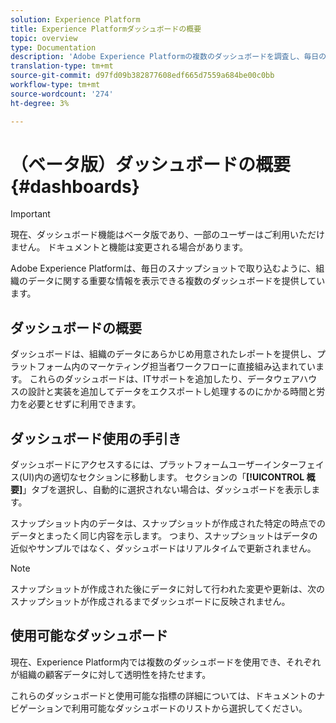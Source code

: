 ```yaml
---
solution: Experience Platform
title: Experience Platformダッシュボードの概要
topic: overview
type: Documentation
description: 'Adobe Experience Platformの複数のダッシュボードを調査し、毎日のスナップショットでキャプチャされた、組織のデータに関する重要な情報を表示します。 '
translation-type: tm+mt
source-git-commit: d97fd09b382877608edf665d7559a684be00c0bb
workflow-type: tm+mt
source-wordcount: '274'
ht-degree: 3%

---
```



# （ベータ版）ダッシュボードの概要{#dashboards}

>[!IMPORTANT]
>
>現在、ダッシュボード機能はベータ版であり、一部のユーザーはご利用いただけません。 ドキュメントと機能は変更される場合があります。

Adobe Experience Platformは、毎日のスナップショットで取り込むように、組織のデータに関する重要な情報を表示できる複数のダッシュボードを提供しています。

## ダッシュボードの概要

ダッシュボードは、組織のデータにあらかじめ用意されたレポートを提供し、プラットフォーム内のマーケティング担当者ワークフローに直接組み込まれています。 これらのダッシュボードは、ITサポートを追加したり、データウェアハウスの設計と実装を追加してデータをエクスポートし処理するのにかかる時間と労力を必要とせずに利用できます。

## ダッシュボード使用の手引き

ダッシュボードにアクセスするには、プラットフォームユーザーインターフェイス(UI)内の適切なセクションに移動します。 セクションの「**[!UICONTROL 概要]**」タブを選択し、自動的に選択されない場合は、ダッシュボードを表示します。

スナップショット内のデータは、スナップショットが作成された特定の時点でのデータとまったく同じ内容を示します。 つまり、スナップショットはデータの近似やサンプルではなく、ダッシュボードはリアルタイムで更新されません。

>[!NOTE]
>
>スナップショットが作成された後にデータに対して行われた変更や更新は、次のスナップショットが作成されるまでダッシュボードに反映されません。

## 使用可能なダッシュボード

現在、Experience Platform内では複数のダッシュボードを使用でき、それぞれが組織の顧客データに対して透明性を持たせます。

これらのダッシュボードと使用可能な指標の詳細については、ドキュメントのナビゲーションで利用可能なダッシュボードのリストから選択してください。